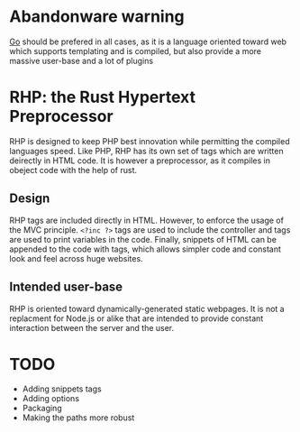 # Abandonware warning

[Go](https://golang.org/) should be prefered in all cases, as it is a language oriented toward web which supports templating and is compiled, but also provide a more massive user-base and a lot of plugins

# RHP: the Rust Hypertext Preprocessor

RHP is designed to keep PHP best innovation while permitting the compiled languages speed. Like PHP, RHP has its own set of tags which are written deirectly in HTML code. It is however a preprocessor, as it compiles in obeject code with the help of rust.

## Design
RHP tags are included directly in HTML. However, to enforce the usage of the MVC principle. `<?inc ?>` tags are used to include the controller and <?= ?> tags are used to print variables in the code. Finally, snippets of HTML can be appended to the code with <?snip ?> tags, which allows simpler code and constant look and feel across huge websites.

## Intended user-base
RHP is oriented toward dynamically-generated static webpages. It is not a replacment for Node.js or alike that are intended to provide constant interaction between the server and the user.

# TODO
+ Adding snippets tags
+ Adding options
+ Packaging
+ Making the paths more robust
